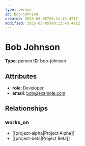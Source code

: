 ```yaml
---
type: person
id: bob-johnson
created: 2025-03-05T00:12:45.471Z
modified: 2025-03-05T00:12:45.471Z
---
```


# Bob Johnson

**Type**: person
**ID**: bob-johnson

## Attributes

- **role**: Developer
- **email**: bob@example.com

## Relationships

### works_on

- [[project-alpha|Project Alpha]]
- [[project-beta|Project Beta]]

